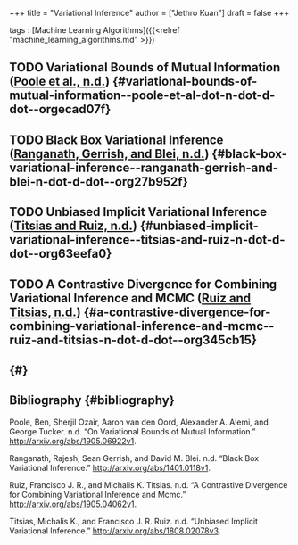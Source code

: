 +++
title = "Variational Inference"
author = ["Jethro Kuan"]
draft = false
+++

tags
: [Machine Learning Algorithms]({{<relref "machine_learning_algorithms.md" >}})

## <span class="org-todo todo TODO">TODO</span> Variational Bounds of Mutual Information ([Poole et al., n.d.](#orgecad07f)) {#variational-bounds-of-mutual-information--poole-et-al-dot-n-dot-d-dot--orgecad07f}

## <span class="org-todo todo TODO">TODO</span> Black Box Variational Inference ([Ranganath, Gerrish, and Blei, n.d.](#org27b952f)) {#black-box-variational-inference--ranganath-gerrish-and-blei-n-dot-d-dot--org27b952f}

## <span class="org-todo todo TODO">TODO</span> Unbiased Implicit Variational Inference ([Titsias and Ruiz, n.d.](#org63eefa0)) {#unbiased-implicit-variational-inference--titsias-and-ruiz-n-dot-d-dot--org63eefa0}

## <span class="org-todo todo TODO">TODO</span> A Contrastive Divergence for Combining Variational Inference and MCMC ([Ruiz and Titsias, n.d.](#org345cb15)) {#a-contrastive-divergence-for-combining-variational-inference-and-mcmc--ruiz-and-titsias-n-dot-d-dot--org345cb15}

## {#}

## Bibliography {#bibliography}

<a id="orgecad07f"></a>Poole, Ben, Sherjil Ozair, Aaron van den Oord, Alexander A. Alemi, and George Tucker. n.d. “On Variational Bounds of Mutual Information.” <http://arxiv.org/abs/1905.06922v1>.

<a id="org27b952f"></a>Ranganath, Rajesh, Sean Gerrish, and David M. Blei. n.d. “Black Box Variational Inference.” <http://arxiv.org/abs/1401.0118v1>.

<a id="org345cb15"></a>Ruiz, Francisco J. R., and Michalis K. Titsias. n.d. “A Contrastive Divergence for Combining Variational Inference and Mcmc.” <http://arxiv.org/abs/1905.04062v1>.

<a id="org63eefa0"></a>Titsias, Michalis K., and Francisco J. R. Ruiz. n.d. “Unbiased Implicit Variational Inference.” <http://arxiv.org/abs/1808.02078v3>.
